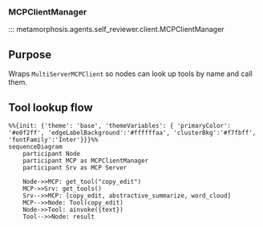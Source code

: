 ### MCPClientManager

::: metamorphosis.agents.self_reviewer.client.MCPClientManager

## Purpose

Wraps `MultiServerMCPClient` so nodes can look up tools by name and call them.

## Tool lookup flow

```mermaid
%%{init: {'theme': 'base', 'themeVariables': { 'primaryColor': '#e0f2ff', 'edgeLabelBackground':'#ffffffaa', 'clusterBkg':'#f7fbff', 'fontFamily':'Inter'}}}%%
sequenceDiagram
    participant Node
    participant MCP as MCPClientManager
    participant Srv as MCP Server

    Node->>MCP: get_tool("copy_edit")
    MCP->>Srv: get_tools()
    Srv-->>MCP: [copy_edit, abstractive_summarize, word_cloud]
    MCP-->>Node: Tool(copy_edit)
    Node->>Tool: ainvoke({text})
    Tool-->>Node: result
```



